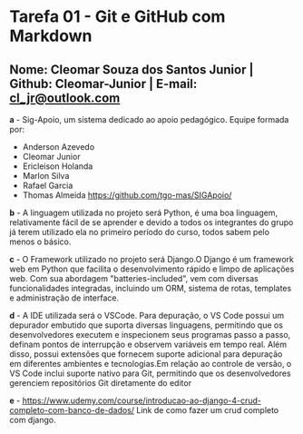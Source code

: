 # Tarefa 01 - Git e GitHub com Markdown

## Nome: Cleomar Souza dos Santos Junior | Github: Cleomar-Junior | E-mail: cl_jr@outlook.com

**a** - Sig-Apoio, um sistema dedicado ao apoio pedagógico.
Equipe formada por:
* Anderson Azevedo
* Cleomar Junior
* Ericleison Holanda
* Marlon Silva
* Rafael Garcia
* Thomas Almeida
<https://github.com/tgo-mas/SIGApoio/>

**b** - A linguagem utilizada no projeto será Python, é uma boa linguagem, relativamente fácil de se aprender
e devido a todos os integrantes do grupo já terem utilizado ela no primeiro período do curso, todos sabem pelo menos o básico.

**c** - O Framework utilizado no projeto será Django.O Django é um framework web em Python que facilita o desenvolvimento rápido e limpo de aplicações web. Com sua abordagem "batteries-included", vem com diversas funcionalidades integradas, incluindo um ORM, sistema de rotas, templates e administração de interface. 

**d** - A IDE utilizada será o VSCode. Para depuração, o VS Code possui um depurador embutido que suporta diversas linguagens, permitindo que os desenvolvedores executem e inspecionem seus programas passo a passo, definam pontos de interrupção e observem variáveis em tempo real. Além disso, possui extensões que fornecem suporte adicional para depuração em diferentes ambientes e tecnologias.Em relação ao controle de versão, o VS Code inclui suporte nativo para Git, permitindo que os desenvolvedores gerenciem repositórios Git diretamente do editor

**e** - <https://www.udemy.com/course/introducao-ao-django-4-crud-completo-com-banco-de-dados/>
Link de como fazer um crud completo com django.